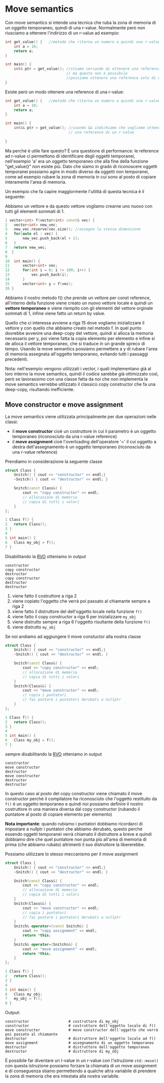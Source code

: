 ﻿# Move semantics

Con move semantics si intende una tecnica che ruba la zona di memoria di un oggetto temporaneo, quindi di una r-value. Normalmente però non riusciamo a ottenere l'indirizzo di un r-value ad esempio:

```c++
int get_value() {	//metodo che ritorna un numero e quindi una r-value
	int a = 10;
	return a;
}

int main() {
	int& ptr = get_value(); //stiamo cercando di ottenere una reference di 10,
                            // ma questo non è possibile 
                            //possiamo ottenere una reference solo di una l-value
}
```

Esiste però un modo ottenere una reference di una r-value:

```c++
int get_value() {	//metodo che ritorna un numero e quindi una r-value
	int a = 10;
	return a;
}

int main() {
	int&& ptr = get_value(); //usando && indichiamo che vogliamo ottenere
	                         // una reference di un r-value 
							
}
```
Ma perché è utile fare questo?
È una questione di performance: le reference ad r-value ci permettono di identificare degli oggetti temporanei, nell'esempio 'a' era un oggetto temporaneo che alla fine della funzione "get_value()" non esiste più.
Dato che siamo in grado di riconoscere oggetti temporanei possiamo agire in modo diverso da oggetti non temporanei, come ad esempio rubare la zona di memoria in cui sono al posto di copiare interamente l'area di memoria.

Un esempio che fa capire maggiormente l'utilità di questa tecnica è il seguente:

Abbiamo un vettore e da questo vettore vogliamo crearne uno nuovo con tutti gli elementi sommati di 1.

```c++
1 vector<int> f(vector<int> const& vec) {
2 	vector<int> new_vec;
3 	new_vec.reserve(vec.size)); //assegno la stessa dimensione
4 	for(auto el : vec) {
5 		new_vec.push_back(el + 1);
6 	}
7   return new_vec;
8  }
9
10  int main() {
11 		vector<int> vec;
12		for(int i = 0; i != 100; i++) {
13			vec.push_back(i);
14		}
15		vector<int> y = f(vec);
16 }
```

Abbiamo il nostro metodo f() che prende un vettore per const reference, all'interno della funzione viene creato un nuovo vettore locale e quindi un **vettore temporaneo** e viene riempito con gli elementi del vettore orginale sommati di 1, infine viene fatto un return by value.

Quello che ci interessa avviene a riga 15 dove vogliamo inizializzare il vettore y con quello che abbiamo creato nel metodo f. In quel punto dovrebbe avvenire una deep-copy del vettore, quindi si alloca la memoria necessario per y, poi viene fatta la copia elemento per elemento e infine si de alloca il vettore temporaneo, che si traduce in un grande spreco di tempo.
Usando la move semantics possiamo permettere a y di rubare l'area di memoria assegnata all'oggetto temporaneo, evitando tutti i passaggi precedenti.

Nota: nell'esempio vengono utilizzati i vector, i quali implementano già al loro interno la move semantics, quindi il codice sarebbe già ottimizzato così, però se lavorassimo con una classe fatta da noi che non implementa la move semantics verrebbe utilizzato il classico copy constructor che fa una deep-copy, risultando inefficiente.

## Move constructor e move assignment

La move semantics viene utilizzata principalmente per due operazioni nelle classi:
- il **move constructor** cioè un costruttore in cui il parametro è un oggetto temporaneo (riconosciuto da una r-value reference)
- il **move assignment** cioè l'overloading dell'operatore '=' il cui oggetto a destra dell'assegnamento è un oggetto temporaneo (riconosciuto da una r-value reference)

Prendiamo in considerazione la seguente classe

```c++
struct Class { 
	Snitch() { cout << "constructor" << endl;}
	~Snitch() { cout << "destructor" << endl; }

	Snitch(const Class&) {
		cout << "copy constructor" << endl;
		// allocazione di memoria
		// copia di tutti i valori
	}
};
```
```c++
1 Class f() {
2 	return Class();
3 }
4
5 int main() {
6	Class my_obj = f();
7 }
```

Disabilitando la [RVO](https://shaharmike.com/cpp/rvo/) otteniamo in output

	constructor
	copy constructor
	destructor
	copy constructor
	destructor
	destructor

1. viene fatto il costruttore a riga 2
2. viene copiato l'oggetto che verrà poi passato al chiamante sempre a riga 2
3. viene fatto il distruttore del dell'oggetto locale nella funzione `f()`
4. viene fatto il copy constructor a riga 6 per inizializzare `my_obj`
5.  viene distrutto sempre a riga 6 l'oggetto risultante della funzione `f()`
6.  viene distrutto `my_obj`

Se noi andiamo ad aggiungere il move constuctor alla nostra classe

```c++
struct Class { 
	Snitch() { cout << "constructor" << endl;}
	~Snitch() { cout << "destructor" << endl; }

	Snitch(const Class&) {
		cout << "copy constructor" << endl;
		// allocazione di memoria
		// copia di tutti i valori
	}
	Snitch(Class&&) { 
		cout << "move constructor" << endl;
		// copia i puntatori
		// fai puntare i puntatori derubati a nullptr
	}
};
```
```c++
1 Class f() {
2 	return Class();
3 }
4
5 int main() {
6	Class my_obj = f();
7 }
```

sempre disabilitando la [RVO](https://shaharmike.com/cpp/rvo/) otteniamo in output

	constructor
	move constructor
	destructor
	move constructor
	destructor
	destructor

In questo caso al posto del copy constructor viene chiamato il move constructor perché il compilatore ha riconosciuto che l'oggetto restituito da `f()` è un oggetto temporaneo e quindi noi possiamo definire il nostro costruttore in una maniera diversa dal copy constructor (rubando il puntatore al posto di copiare elemento per elemento)

**Nota importante**: quando rubiamo i puntatori dobbiamo ricordarci di impostare a nullptr i puntatori che abbiamo derubato, questo perché essendo oggetti temporanei verrà chiamato il distruttore a breve e quindi dobbiamo dire che quel puntatore non punta più all'area di memoria di prima (che abbiamo rubato) altrimenti il suo distruttore la libererebbe.


Possiamo utilizzare lo stesso meccanismo per il move assignment

```c++
struct Class { 
	Snitch() { cout << "constructor" << endl;}
	~Snitch() { cout << "destructor" << endl; }

	Snitch(const Class&) {
		cout << "copy constructor" << endl;
		// allocazione di memoria
		// copia di tutti i valori
	}
	Snitch(Class&&) { 
		cout << "move constructor" << endl;
		// copia i puntatori
		// fai puntare i puntatori derubati a nullptr
	}
	Snitch& operator=(const Snitch&) {
		cout << "copy assignment" << endl;
		return *this;
	} 
	Snitch& operator=(Snitch&&) {
		cout << "move assignment" << endl;
		return *this;
	}
};
```
```c++
1 Class f() {
2 	return Class();
3 }
4
5 int main() {
6	Class my_obj;
7	my_obj = f();
8 }
```
Output:

	constructor                  # costruttore di my_obj
	constructor                  # costruttore dell'oggetto locale di f()
	move constructor             # move constructor dell'oggetto che verrà poi passato al chiamante
	destructor                   # distruttore dell'oggetto locale ad f()
	move assignment              # assegnamento di un oggetto temporaneo
	destructor                   # distruttore dell'oggetto temporaneo
	destructor                   # distruttore di my_obj


È possibile far diventare un l-value in un r-value con l'istruzione `std::move()` con questa istruzione possiamo forzare la chiamata di un move assignment e di conseguenza stiamo permettendo a qualche altra variabile di prendere la zona di memoria che era intestata alla nostra variabile.
